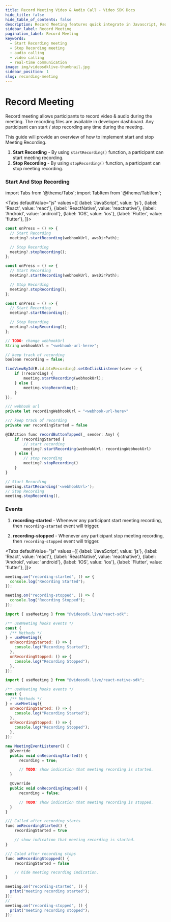 ```yaml
---
title: Record Meeting Video & Audio Call - Video SDK Docs
hide_title: false
hide_table_of_contents: false
description: Record Meeting features quick integrate in Javascript, React JS, Android, IOS, React Native, Flutter with Video SDK to add live video & audio conferencing to your applications.
sidebar_label: Record Meeting
pagination_label: Record Meeting
keywords:
  - Start Recording meeting
  - Stop Recording meeting
  - audio calling
  - video calling
  - real-time communication
image: img/videosdklive-thumbnail.jpg
sidebar_position: 1
slug: recording-meeting
---
```


# Record Meeting

Record meeting allows participants to record video & audio during the meeting. The recording files are available in developer dashboard.
Any participant can start / stop recording any time during the meeting.

This guide will provide an overview of how to implement start and stop Meeting Recording.

1. **Start Recording** - By using `startRecording()` function, a participant can start meeting recording.
2. **Stop Recording** - By using `stopRecording()` function, a participant can stop meeting recording.

### Start And Stop Recording

import Tabs from '@theme/Tabs';
import TabItem from '@theme/TabItem';

<Tabs
defaultValue="js"
values={[
{label: 'JavaScript', value: 'js'},
{label: 'React', value: 'react'},
{label: 'ReactNative', value: 'reactnative'},
{label: 'Android', value: 'android'},
{label: 'IOS', value: 'ios'},
{label: 'Flutter', value: 'flutter'},
]}>
<TabItem value="js">

```js
const onPress = () => {
  // Start Recording
  meeting?.startRecording(webhookUrl, awsDirPath);

  // Stop Recording
  meeting?.stopRecording();
};
```

</TabItem>
<TabItem value="react">

```js
const onPress = () => {
  // Start Recording
  meeting?.startRecording(webhookUrl, awsDirPath);

  // Stop Recording
  meeting?.stopRecording();
};
```

</TabItem>
<TabItem value="reactnative">

```js
const onPress = () => {
  // Start Recording
  meeting?.startRecording();

  // Stop Recording
  meeting?.stopRecording();
};
```

</TabItem>
<TabItem value="android">

```js
// TODO: change webhookUrl
String webhookUrl = "<webhook-url-here>";

// keep track of recording
boolean recording = false;

findViewById(R.id.btnRecording).setOnClickListener(view -> {
    if (!recording) {
        meeting.startRecording(webhookUrl);
    } else {
        meeting.stopRecording();
    }
});
```

</TabItem>
<TabItem value="ios">

```js
/// webhook url
private let recordingWebhookUrl = "<webhook-url-here>"

/// keep track of recording
private var recordingStarted = false

@IBAction func recordButtonTapped(_ sender: Any) {
    if !recordingStarted {
        // start recording
        meeting?.startRecording(webhookUrl: recordingWebhookUrl)
    } else {
        // stop recording
        meeting?.stopRecording()
    }
}
```

</TabItem>
<TabItem value="flutter">

```js
// Start Recording
meeting.startRecording('<webhookUrl>');
// Stop Recording
meeting.stopRecording(),
```

</TabItem>
</Tabs>

### Events

1. **recording-started** - Whenever any participant start meeting recording, then `recording-started` event will trigger.

2. **recording-stopped** - Whenever any participant stop meeting recording, then `recording-stopped` event will trigger.

<Tabs
defaultValue="js"
values={[
{label: 'JavaScript', value: 'js'},
{label: 'React', value: 'react'},
{label: 'ReactNative', value: 'reactnative'},
{label: 'Android', value: 'android'},
{label: 'IOS', value: 'ios'},
{label: 'Flutter', value: 'flutter'},
]}>
<TabItem value="js">

```js
meeting.on("recording-started", () => {
  console.log("Recording Started");
});

meeting.on("recording-stopped", () => {
  console.log("Recording Stopped");
});
```

</TabItem>
<TabItem value="react">

```js
import { useMeeting } from "@videosdk.live/react-sdk";

/** useMeeting hooks events */
const {
  /** Methods */
} = useMeeting({
  onRecordingStarted: () => {
    console.log("Recording Started");
  },
  onRecordingStopped: () => {
    console.log("Recording Stopped");
  },
});
```

</TabItem>
<TabItem value="reactnative">

```js
import { useMeeting } from "@videosdk.live/react-native-sdk";

/** useMeeting hooks events */
const {
  /** Methods */
} = useMeeting({
  onRecordingStarted: () => {
    console.log("Recording Started");
  },
  onRecordingStopped: () => {
    console.log("Recording Stopped");
  },
});
```

</TabItem>
<TabItem value="android">

```js
new MeetingEventListener() {
  @Override
  public void onRecordingStarted() {
      recording = true;

      // TODO: show indication that meeting recording is started.
  }

  @Override
  public void onRecordingStopped() {
      recording = false;

      // TODO: show indication that meeting recording is stopped.
  }
}
```

</TabItem>
<TabItem value="ios">

```js
/// Called after recording starts
func onRecordingStarted() {
    recordingStarted = true

    // show indication that meeting recording is started.
}

/// Caled after recording stops
func onRecordingStoppped() {
    recordingStarted = false

    // hide meeting recording indication.
}
```

</TabItem>
<TabItem value="flutter">

```js
meeting.on("recording-started", () {
  print("meeting recording started");
});
//
meeting.on("recording-stopped", () {
  print("meeting recording stopped");
});
```

</TabItem>
</Tabs>
